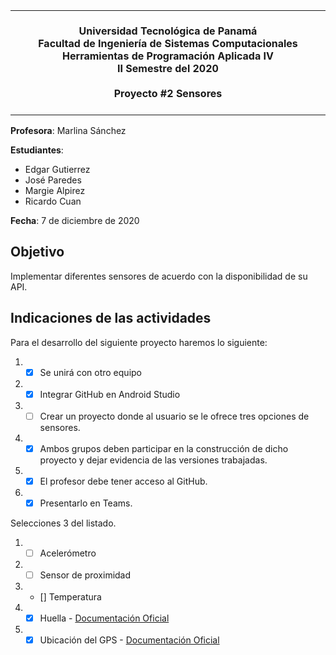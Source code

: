 <table align="center"><tr><td colspan="1" align="center" width="9999">
<br/>
<strong>
Universidad Tecnológica de Panamá<br/>
Facultad de Ingeniería de Sistemas Computacionales<br/>
Herramientas de Programación Aplicada IV<br/>
II Semestre del 2020<br/><br/>
Proyecto #2 Sensores<br/> 
</strong>
<br/>
</td></tr></table>

**Profesora**: Marlina Sánchez

**Estudiantes**:

* Edgar Gutierrez
* José Paredes
* Margie Alpirez
* Ricardo Cuan

**Fecha**: 7 de diciembre de 2020

## Objetivo

Implementar diferentes sensores de acuerdo con la disponibilidad de su API.

## Indicaciones de las actividades

Para el desarrollo del siguiente proyecto haremos lo siguiente:

1. - [X] Se unirá con otro equipo
2. - [X] Integrar GitHub en Android Studio
3. - [ ] Crear un proyecto donde al usuario se le ofrece tres opciones de sensores.
4. - [X] Ambos grupos deben participar en la construcción de dicho proyecto y dejar evidencia de las versiones trabajadas.
5. - [X] El profesor debe tener acceso al GitHub.
6. - [X] Presentarlo en Teams.

Selecciones 3 del listado.

1. - [ ] Acelerómetro
2. - [ ] Sensor de proximidad
3. - [] Temperatura
4. - [X] Huella - [Documentación Oficial](https://developer.android.com/about/versions/marshmallow/android-6.0?hl=es-419#fingerprint-authentication)
5. - [X] Ubicación del GPS - [Documentación Oficial](https://developer.android.com/training/location?hl=es-419)
